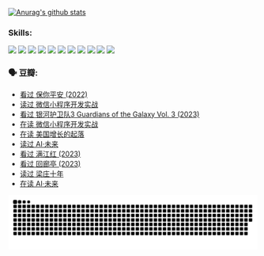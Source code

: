 
[![Anurag's github stats](https://github-readme-stats.vercel.app/api?username=w940853815)](https://github.com/anuraghazra/github-readme-stats)

### Skills:

<code><img height="32" src="https://cdn.jsdelivr.net/npm/simple-icons@v5/icons/python.svg"></code>
<code><img height="32" src="https://cdn.jsdelivr.net/npm/simple-icons@v5/icons/javascript.svg"></code>
<code><img height="32" src="https://cdn.jsdelivr.net/npm/simple-icons@v5/icons/django.svg"></code>
<code><img height="32" src="https://cdn.jsdelivr.net/npm/simple-icons@v5/icons/flask.svg"></code>
<code><img height="32" src="https://cdn.jsdelivr.net/npm/simple-icons@v5/icons/vuetify.svg"></code>
<code><img height="32" src="https://cdn.jsdelivr.net/npm/simple-icons@v5/icons/git.svg"></code>
<code><img height="32" src="https://cdn.jsdelivr.net/npm/simple-icons@v5/icons/docker.svg"></code>
<code><img height="32" src="https://cdn.jsdelivr.net/npm/simple-icons@v5/icons/postgresql.svg"></code>
<code><img height="32" src="https://cdn.jsdelivr.net/npm/simple-icons@v5/icons/elasticsearch.svg"></code>
<code><img height="32" src="https://cdn.jsdelivr.net/npm/simple-icons@v5/icons/macos.svg"></code>
<code><img height="32" src="https://cdn.jsdelivr.net/npm/simple-icons@v5/icons/linux.svg"></code>

### 🗣 豆瓣:

<!-- DOUBAN-ACTIVITIES:START -->
- [看过 保你平安‎ (2022)](https://www.douban.com/people/136069238/status/4239139510/?_i=84809087)
- [读过 微信小程序开发实战](https://www.douban.com/people/136069238/status/4237321528/?_i=84809087)
- [看过 银河护卫队3 Guardians of the Galaxy Vol. 3‎ (2023)](https://www.douban.com/people/136069238/status/4236631849/?_i=84809087)
- [在读 微信小程序开发实战](https://www.douban.com/people/136069238/status/4230177692/?_i=84809087)
- [在读 美国增长的起落](https://www.douban.com/people/136069238/status/4220055912/?_i=84809087)
- [读过 AI·未来](https://www.douban.com/people/136069238/status/4220054171/?_i=84809087)
- [看过 满江红‎ (2023)](https://www.douban.com/people/136069238/status/4219146433/?_i=84809087)
- [看过 回廊亭‎ (2023)](https://www.douban.com/people/136069238/status/4215992758/?_i=84809087)
- [读过 梁庄十年](https://www.douban.com/people/136069238/status/4206664969/?_i=84809087)
- [在读 AI·未来](https://www.douban.com/people/136069238/status/4206653520/?_i=84809087)
<!-- DOUBAN-ACTIVITIES:END -->


![Snake animation](https://raw.githubusercontent.com/w940853815/w940853815/output/github-contribution-grid-snake.svg)

<!--
**w940853815/w940853815** is a ✨ _special_ ✨ repository because its `README.md` (this file) appears on your GitHub profile.

Here are some ideas to get you started:

- 🔭 I’m currently working on ...
- 🌱 I’m currently learning ...
- 👯 I’m looking to collaborate on ...
- 🤔 I’m looking for help with ...
- 💬 Ask me about ...
- 📫 How to reach me: ...
- 😄 Pronouns: ...
- ⚡ Fun fact: ...
-->
